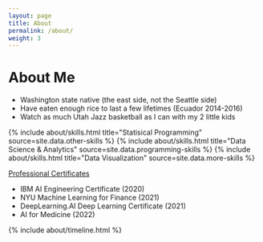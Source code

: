 ```yaml
---
layout: page
title: About
permalink: /about/
weight: 3
---
```


# **About Me**

* Washington state native (the east side, not the Seattle side)
* Have eaten enough rice to last a few lifetimes (Ecuador 2014-2016)
* Watch as much Utah Jazz basketball as I can with my 2 little kids

<div class="row">
{% include about/skills.html title="Statisical Programming" source=site.data.other-skills %}
{% include about/skills.html title="Data Science & Analytics" source=site.data.programming-skills %}
{% include about/skills.html title="Data Visualization" source=site.data.more-skills %}
</div>

<u>Professional Certificates</u>
* IBM AI Engineering Certificate (2020)
* NYU Machine Learning for Finance (2021)
* DeepLearning.AI Deep Learning Certificate (2021)
* AI for Medicine (2022)

<div class="row">
{% include about/timeline.html %}
</div>
